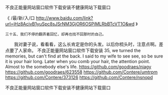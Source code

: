 
不良正能量网站窗口软件下载安装不健康网站下载窗口




《 /最/新/入/口  http://www.baidu.com/link?url=jHz8AcivB1yuSpc8sJSrNM3GjOR6OSPiMLRbBTcVT1O&wd 》




	三十五、我们不停的翻弄着回忆，却再也找不回那时的自己。
　　我对妻子说，看看看，这么长肯定是你的头发。以后你梳头时，注意点啊。差点要了人家命。
不良正能量网站窗口软件下载安装
35, we turned the memories, but can't find at the back.
I said to my wife to see see, so be sure it is your hair long.
Later when you comb your hair, the attention point.
Almost to the somebody else's life.
https://github.com/goodraes/niagy
https://github.com/goodraes/623558
https://github.com/Contere/umtrpm
https://github.com/Contere/373126
https://github.com/Contere/nsnopd





不良正能量网站窗口软件下载安装不健康网站下载窗口
